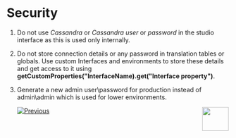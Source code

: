 # Security

1. Do not use *Cassandra* or *Cassandra user* or *password* in the studio interface as this is used only internally. 

2. Do not store connection details or any password in translation tables or globals. Use custom Interfaces and environments to store these details and get access to it using **getCustomProperties("InterfaceName).get("Interface property")**.

3. Generate a new admin user\password for production instead of admin\admin which is used for lower environments. 
  
   [![Previous](/articles/images/Previous.png)](/articles/COE/Fabric_Implementation_Best_Practices/best_practice_iid_finder.md) [<img align="right" width="60" height="54" src="/articles/images/Next.png">](/articles/COE/Fabric_Implementation_Best_Practices/best_practice_broadway.md)

